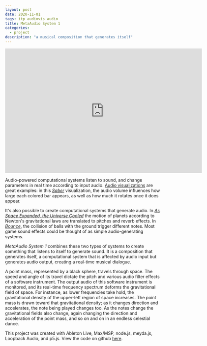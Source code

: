 ```yaml
---
layout: post
date: 2020-11-01
tags: itp audiovis audio
title: MetaAudio System 1
categories:
  - project
description: "a musical composition that generates itself"
---
```


<iframe src="https://player.vimeo.com/video/505501240" width="640" height="405" frameborder="0" allow="autoplay; fullscreen; picture-in-picture" allowfullscreen></iframe>

Audio-powered computational systems listen to sound, and change parameters in real time according to input audio. <a href='/tag/audiovis'>Audio visualizations</a> are great examples: in this <a href="https://vimeo.com/461617887">_Saber_</a> visualization, the audio volume influences how large each colored bar appears, as well as how much it rotates once it does appear.

It's also possible to create computational systems that generate audio. In <a href='/project/2016/12/20/universe.html'>_As Space Expanded, the Universe Cooled_</a> the motion of planets according to Newton's gravitational laws are translated to pitches and reverb effects. In <a href='/sketches/bounce/bounce.html'>_Bounce_</a>, the collision of balls with the ground trigger different notes. Most game sound effects could be thought of as simple audio-generating systems.

_MetaAudio System 1_ combines these two types of systems to create something that listens to itself to generate sound. It is a composition that generates itself, a computational system that is affected by audio input but generates audio output, creating a real-time musical dialogue.

A point mass, represented by a black sphere, travels through space. The speed and angle of its travel dictate the pitch and various audio filter effects of a software instrument. The output audio of this software instrument is monitored, and its real-time frequency spectrum deforms the gravitational field of space. For instance, as lower frequencies take hold, the gravitational density of the upper-left region of space increases. The point mass is drawn toward that gravitational density; as it changes direction and accelerates, the note being played changes too. As the notes change the gravitational fields also change, again changing the direction and acceleration of the point mass, and so on and on in an endless celestial dance.

This project was created with Ableton Live, Max/MSP, node.js, meyda.js, Loopback Audio, and p5.js. View the code on github <a href='https://github.com/squidgetx/MetaAudio-System-1'>here</a>.

